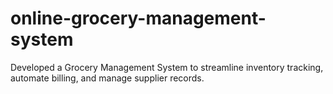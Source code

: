 # online-grocery-management-system
Developed a Grocery Management System to streamline inventory tracking, automate billing, and manage supplier records.
